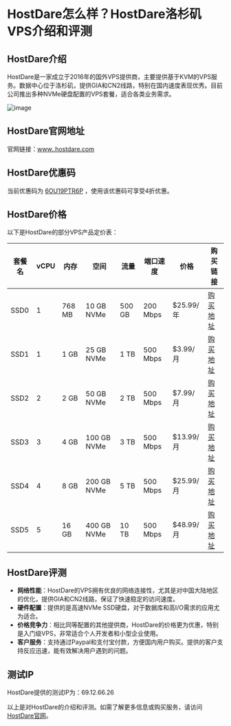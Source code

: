 # HostDare怎么样？HostDare洛杉矶VPS介绍和评测

## HostDare介绍
HostDare是一家成立于2016年的国外VPS提供商，主要提供基于KVM的VPS服务。数据中心位于洛杉矶，提供GIA和CN2线路，特别在国内速度表现优秀。目前公司推出多种NVMe硬盘配置的VPS套餐，适合各类业务需求。

![image](https://github.com/angajidr/HostDare/assets/157467491/b75a540d-496f-46a1-b779-36eec2391111)

## HostDare官网地址
官网链接：[www..hostdare.com](https://bill.hostdare.com/aff.php?aff=3827)

## HostDare优惠码
当前优惠码为  [6OU19PTR6P](https://bill.hostdare.com/aff.php?aff=3827) ，使用该优惠码可享受4折优惠。

## HostDare价格
以下是HostDare的部分VPS产品定价表：

| 套餐名  | vCPU | 内存   | 空间         | 流量     | 端口速度      | 价格         | 购买链接                                                   |
|---------|------|--------|--------------|----------|--------------|--------------|------------------------------------------------------------|
| SSD0    | 1    | 768 MB | 10 GB NVMe   | 500 GB   | 200 Mbps     | $25.99/年    | [购买地址](https://manage.hostdare.com/aff.php?aff=3827&pid=113) |
| SSD1    | 1    | 1 GB   | 25 GB NVMe   | 1 TB     | 500 Mbps     | $3.99/月     | [购买地址](https://manage.hostdare.com/aff.php?aff=3827&pid=60)  |
| SSD2    | 2    | 2 GB   | 50 GB NVMe   | 2 TB     | 500 Mbps     | $7.99/月     | [购买地址](https://manage.hostdare.com/aff.php?aff=3827&pid=61)  |
| SSD3    | 3    | 4 GB   | 100 GB NVMe  | 3 TB     | 500 Mbps     | $13.99/月    | [购买地址](https://manage.hostdare.com/aff.php?aff=3827&pid=62)  |
| SSD4    | 4    | 8 GB   | 200 GB NVMe  | 5 TB     | 500 Mbps     | $25.99/月    | [购买地址](https://manage.hostdare.com/aff.php?aff=3827&pid=102) |
| SSD5    | 5    | 16 GB  | 400 GB NVMe  | 10 TB    | 500 Mbps     | $48.99/月    | [购买地址](https://manage.hostdare.com/aff.php?aff=3827&pid=103) |

## HostDare评测
- **网络性能**：HostDare的VPS拥有优良的网络连接性，尤其是对中国大陆地区的优化，提供GIA和CN2线路，保证了快速稳定的访问速度。
- **硬件配置**：提供的是高速NVMe SSD硬盘，对于数据库和高I/O需求的应用尤为适合。
- **价格竞争力**：相比同等配置的其他提供商，HostDare的价格更为优惠，特别是入门级VPS，非常适合个人开发者和小型企业使用。
- **客户服务**：支持通过Paypal和支付宝付款，方便国内用户购买。提供的客户支持反应迅速，能有效解决用户遇到的问题。

## 测试IP
HostDare提供的测试IP为：69.12.66.26

以上是对HostDare的介绍和评测。如需了解更多信息或购买服务，请访问[HostDare官网](https://bill.hostdare.com/aff.php?aff=3827)。

